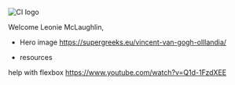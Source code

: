 ![CI logo](https://codeinstitute.s3.amazonaws.com/fullstack/ci_logo_small.png)

Welcome Leonie McLaughlin,

* Hero image
https://supergreeks.eu/vincent-van-gogh-olllandia/ 

* resources

help with flexbox
https://www.youtube.com/watch?v=Q1d-1FzdXEE 
